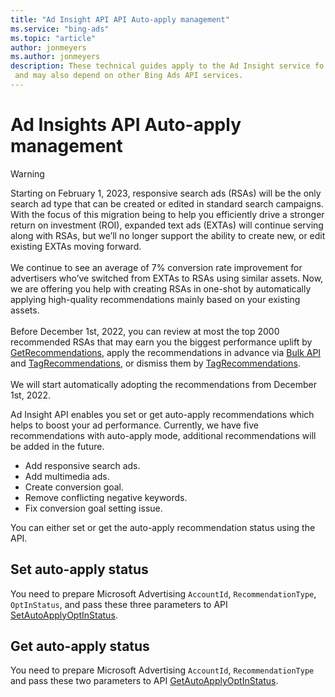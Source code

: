 ```yaml
---
title: "Ad Insight API API Auto-apply management"
ms.service: "bing-ads"
ms.topic: "article"
author: jonmeyers
ms.author: jonmeyers
description: These technical guides apply to the Ad Insight service fo auto apply management
 and may also depend on other Bing Ads API services.
---
```

# Ad Insights API Auto-apply management

> [!WARNING]
> Starting on February 1, 2023, responsive search ads (RSAs) will be the only search ad type that can be created or edited in standard search campaigns. With the focus of this migration being to help you efficiently drive a stronger return on investment (ROI), expanded text ads (EXTAs) will continue serving along with RSAs, but we’ll no longer support the ability to create new, or edit existing EXTAs moving forward.<br/><br/>We continue to see an average of 7% conversion rate improvement for advertisers who’ve switched from EXTAs to RSAs using similar assets. Now, we are offering you help with creating RSAs in one-shot by automatically applying high-quality recommendations mainly based on your existing assets.<br/><br/>Before December 1st, 2022, you can review at most the top 2000 recommended RSAs that may earn you the biggest performance uplift by [GetRecommendations](../ad-insight-service/getrecommendations.md), apply the recommendations in advance via [Bulk API](../bulk-service/responsive-search-ad.md) and [TagRecommendations](../ad-insight-service/tagrecommendations.md), or dismiss them by [TagRecommendations](../ad-insight-service/tagrecommendations.md).<br/><br/>We will start automatically adopting the recommendations from December 1st, 2022.  

Ad Insight API enables you set or get auto-apply recommendations which helps to boost your ad performance. Currently, we have five recommendations with auto-apply mode, additional recommendations will be added in the future.

- Add responsive search ads.
- Add multimedia ads.
- Create conversion goal.
- Remove conflicting negative keywords.
- Fix conversion goal setting issue.

You can either set or get the auto-apply recommendation status using the API.

## Set auto-apply status

You need to prepare Microsoft Advertising `AccountId`, `RecommendationType`, `OptInStatus`, and pass these three parameters to API [SetAutoApplyOptInStatus](../ad-insight-service/setautoapplyoptinstatus.md).

## Get auto-apply status

You need to prepare Microsoft Advertising `AccountId`, `RecommendationType` and pass these two parameters to API [GetAutoApplyOptInStatus](../ad-insight-service/getautoapplyoptinstatus.md).
